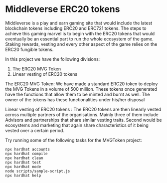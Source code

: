 # Middleverse ERC20 tokens 

Middleverse is a play and earn gaming site that would include the latest blockchain tokens including ERC20 and ERC721 tokens. The steps to achieve this gaming marvel is to begin with the ERC20 tokens that would eventually be an essential part to run the whole ecosystem of the game. Staking rewards, vesting and every other aspect of the game relies on the ERC20 fungible tokens.

In this project we have the following divisions: 

1. The ERC20 MVG Token
2. Linear vesting of ERC20 tokens 

The ERC20 MVG Token: 
We have made a standard ERC20 token to deploy the MVG Tokens in a volume of 500 million. These tokens once generated have the functions that allow them to be minted and burnt as well. The owner of the tokens has these functionalities under his/her disposal


Linear vesting of ERC20 tokens : 
The ERC20 tokens are then linearly vested across multiple partners of the organisations. Mainly three of them include Advisors and partnerships that share similar vesting traits. Second would be ecosystems and marketing that again share characteristics of it being vested over a certain period.


Try running some of the following tasks for the MVGToken project:

```shell
npx hardhat accounts
npx hardhat compile
npx hardhat clean
npx hardhat test
npx hardhat node
node scripts/sample-script.js
npx hardhat help
```